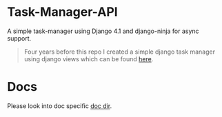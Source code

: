 # Task-Manager-API

A simple task-manager using Django 4.1 and django-ninja for async support.

> Four years before this repo I created a simple django task manager using django views which can be found [here](https://github.com/mansourmahboubi/django-taskmanager).

# Docs

Please look into doc specific [doc dir](./docs/).
